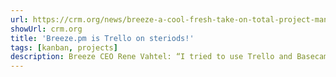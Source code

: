```yaml
---
url: https://crm.org/news/breeze-a-cool-fresh-take-on-total-project-management
showUrl: crm.org
title: 'Breeze.pm is Trello on steriods!'
tags: [kanban, projects]
description: Breeze CEO Rene Vahtel: “I tried to use Trello and Basecamp and they failed to solve my problems ... Breeze is a Trello and Basecamp mashup that adds a lot of the missing functionality that is needed for everyday project management activities.”
---
```

